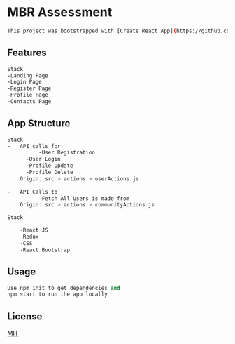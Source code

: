 # MBR Assessment

```bash
This project was bootstrapped with [Create React App](https://github.com/facebook/create-react-app)
```

## Features
```bash
Stack
-Landing Page
-Login Page
-Register Page
-Profile Page 
-Contacts Page
```


## App Structure
```bash
Stack
-	API calls for
          -User Registration
	  -User Login
	  -Profile Update
	  -Profile Delete 
	Origin: src > actions > userActions.js
	
-	API Calls to 
          -Fetch All Users is made from
	Origin: src > actions > communityActions.js
```
	  



```bash
Stack

    -React JS
    -Redux
    -CSS
    -React Bootstrap
```



## Usage

```python
Use npm init to get dependencies and 
npm start to run the app locally

```



## License

[MIT](https://choosealicense.com/licenses/mit/)
